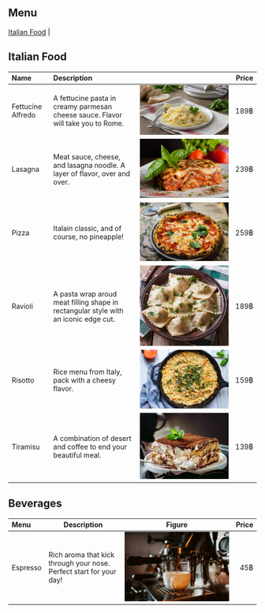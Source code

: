 ## Menu

[Italian Food](#italian-food-section) |

## Italian Food
| Name       | Description                 |                        | Price  |
|:-----------|:----------------------------|------------------------|-------:|
| Fettucine Alfredo   | A fettucine pasta in creamy parmesan cheese sauce. Flavor will take you to Rome. |![italian-food1](images/italian-food-images/alfredo.jpg) | 189฿ |        |
| Lasagna   | Meat sauce, cheese, and lasagna noodle. A layer of flavor, over and over. |![italian-food2](images/italian-food-images/lasagna.jpg) | 239฿ |        |
| Pizza   | Italain classic, and of course, no pineapple! |![italian-food3](images/italian-food-images/pizza.jpg) | 259฿ |        |
| Ravioli   | A pasta wrap aroud meat filling shape in rectangular style with an iconic edge cut. |![italian-food4](images/italian-food-images/ravioli.jpg) | 189฿ |        |
| Risotto   | Rice menu from Italy, pack with a cheesy flavor. |![italian-food5](images/italian-food-images/risotto.jpg) | 159฿ |        |
| Tiramisu   | A combination of desert and coffee to end your beautiful meal. |![italian-food6](images/italian-food-images/tiramisu.jpg) | 139฿ |        |

## Beverages
|          Menu               |           Description            | Figure |Price  |
|:----------------------------|----------------------------------|--------|------:|
|Espresso             |Rich aroma that kick through your nose. Perfect start for your day!| ![Espresse](images/beverages/espresso.jpg) | 45฿ |